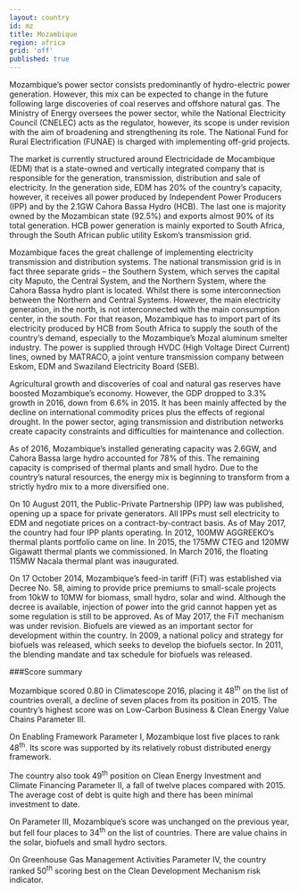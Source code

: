 ```yaml
---
layout: country
id: mz
title: Mozambique
region: africa
grid: 'off'
published: true
---
```


Mozambique’s power sector consists predominantly of hydro-electric power generation. However, this mix can be expected to change in the future following large discoveries of coal reserves and offshore natural gas. The Ministry of Energy oversees the power sector, while the National Electricity Council (CNELEC) acts as the regulator, however, its scope is under revision with the aim of broadening and strengthening its role. The National Fund for Rural Electrification (FUNAE) is charged with implementing off-grid projects.

The market is currently structured around Electricidade de Mocambique (EDM) that is a state-owned and vertically integrated company that is responsible for the generation, transmission, distribution and sale of electricity. In the generation side, EDM has 20% of the country’s capacity, however, it receives all power produced by Independent Power Producers (IPP) and by the 2.1GW Cahora Bassa Hydro (HCB). The last one is majority owned by the Mozambican state (92.5%) and exports almost 90% of its total generation. HCB power generation is mainly exported to South Africa, through the South African public utility Eskom’s transmission grid.

Mozambique faces the great challenge of implementing electricity transmission and distribution systems. The national transmission grid is in fact three separate grids – the Southern System, which serves the capital city Maputo, the Central System, and the Northern System, where the Cahora Bassa hydro plant is located. Whilst there is some interconnection between the Northern and Central Systems. However, the main electricity generation, in the north, is not interconnected with the main consumption center, in the south. For that reason, Mozambique has to import part of its electricity produced by HCB from South Africa to supply the south of the country’s demand, especially to the Mozambique’s Mozal aluminum smelter industry. The power is supplied through HVDC (High Voltage Direct Current) lines, owned by MATRACO, a joint venture transmission company between Eskom, EDM and Swaziland Electricity Board (SEB).

Agricultural growth and discoveries of coal and natural gas reserves have boosted Mozambique’s economy. However, the GDP dropped to 3.3% growth in 2016, down from 6.6% in 2015. It has been mainly affected by the decline on international commodity prices plus the effects of regional drought. In the power sector, aging transmission and distribution networks create capacity constraints and difficulties for maintenance and collection.

As of 2016, Mozambique’s installed generating capacity was 2.6GW, and Cahora Bassa large hydro accounted for 78% of this. The remaining capacity is comprised of thermal plants and small hydro. Due to the country’s natural resources, the energy mix is beginning to transform from a strictly hydro mix to a more diversified one.

On 10 August 2011, the Public-Private Partnership (IPP) law was published, opening up a space for private generators. All IPPs must sell electricity to EDM and negotiate prices on a contract-by-contract basis. As of May 2017, the country had four IPP plants operating. In 2012, 100MW AGGREEKO’s thermal plants portfolio came on line. In 2015, the 175MW CTEG and 120MW Gigawatt thermal plants we commissioned. In March 2016, the floating 115MW Nacala thermal plant was inaugurated.

On 17 October 2014, Mozambique’s feed-in tariff (FiT) was established via Decree No. 58, aiming to provide price premiums to small-scale projects from 10kW to 10MW for biomass, small hydro, solar and wind. Although the decree is available, injection of power into the grid cannot happen yet as some regulation is still to be approved. As of May 2017, the FiT mechanism was under revision. Biofuels are viewed as an important sector for development within the country. In 2009, a national policy and strategy for biofuels was released, which seeks to develop the biofuels sector. In 2011, the blending mandate and tax schedule for biofuels was released.

###Score summary

Mozambique scored 0.80 in Climatescope 2016, placing it 48<sup>th</sup> on the list of countries overall, a decline of seven places from its position in 2015. The country’s highest score was on Low-Carbon Business & Clean Energy Value Chains Parameter III.

On Enabling Framework Parameter I, Mozambique lost five places to rank 48<sup>th</sup>. Its score was supported by its relatively robust distributed energy framework.

The country also took 49<sup>th</sup> position on Clean Energy Investment and Climate Financing Parameter II, a fall of twelve places compared with 2015. The average cost of debt is quite high and there has been minimal investment to date.

On Parameter III, Mozambique’s score was unchanged on the previous year, but fell four places to 34<sup>th</sup> on the list of countries. There are value chains in the solar, biofuels and small hydro sectors. 

On Greenhouse Gas Management Activities Parameter IV, the country ranked 50<sup>th</sup> scoring best on the Clean Development Mechanism risk indicator.
